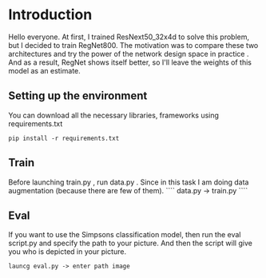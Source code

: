 <h1>Introduction</h1>
Hello everyone. At first, I trained ResNext50_32x4d to solve this problem, but I decided to train RegNet800. The motivation was to compare these two architectures and try the power of the network design space in practice . And as a result, RegNet shows itself better, so I'll leave the weights of this model as an estimate.
<h2>Setting up the environment</h2>
You can download all the necessary libraries, frameworks using requirements.txt

````
pip install -r requirements.txt
````

<h2>Train</h2>
Before launching train.py , run data.py . Since in this task I am doing data augmentation (because there are few of them).
````
data.py -> train.py
````
<h2>Eval</h2>
If you want to use the Simpsons classification model, then run the eval script.py and specify the path to your picture. And then the script will give you who is depicted in your picture.

````
launcg eval.py -> enter path image
````